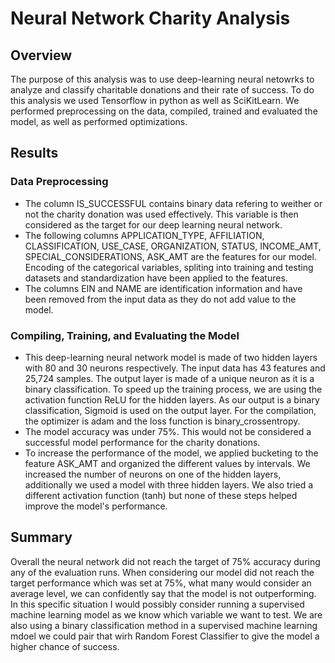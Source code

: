 # Neural Network Charity Analysis

## Overview
The purpose of this analysis was to use deep-learning neural netowrks to analyze and classify charitable donations and their rate of success. To do this analysis we used Tensorflow in python as well as SciKitLearn. We performed preprocessing on the data, compiled, trained and evaluated the model, as well as performed optimizations.

## Results

### Data Preprocessing
- The column IS_SUCCESSFUL contains binary data refering to weither or not the charity donation was used effectively. This variable is then considered as the target for our deep learning neural network.
- The following columns APPLICATION_TYPE, AFFILIATION, CLASSIFICATION, USE_CASE, ORGANIZATION, STATUS, INCOME_AMT, SPECIAL_CONSIDERATIONS, ASK_AMT are the features for our model. Encoding of the categorical variables, spliting into training and testing datasets and standardization have been applied to the features.
- The columns EIN and NAME are identification information and have been removed from the input data as they do not add value to the model.

### Compiling, Training, and Evaluating the Model

- This deep-learning neural network model is made of two hidden layers with 80 and 30 neurons respectively. The input data has 43 features and 25,724 samples. The output layer is made of a unique neuron as it is a binary classification. To speed up the training process, we are using the activation function ReLU for the hidden layers. As our output is a binary classification, Sigmoid is used on the output layer. For the compilation, the optimizer is adam and the loss function is binary_crossentropy.
- The model accuracy was under 75%. This would not be considered a successful model performance for the charity donations.
- To increase the performance of the model, we applied bucketing to the feature ASK_AMT and organized the different values by intervals. We increased the number of neurons on one of the hidden layers, additionally we used a model with three hidden layers. We also tried a different activation function (tanh) but none of these steps helped improve the model's performance.

## Summary
Overall the neural network did not reach the target of 75% accuracy during any of the evaluation runs. When considering our model did not reach the target performance which was set at 75%, what many would consider an average level, we can confidently say that the model is not outperforming. In this specific situation I would possibly consider running a supervised machine learning model as we know which variable we want to test. We are also using a binary classification method in a supervised machine learning mdoel we could pair that wirh Random Forest Classifier to give the model a higher chance of success.
